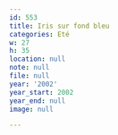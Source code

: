 ```yaml
---
id: 553
title: Iris sur fond bleu
categories: Eté
w: 27
h: 35
location: null
note: null
file: null
year: '2002'
year_start: 2002
year_end: null
image: null

---
```

